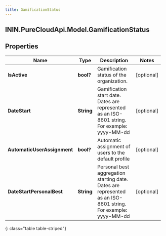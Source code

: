 ```yaml
---
title: GamificationStatus
---
```

## ININ.PureCloudApi.Model.GamificationStatus

## Properties

|Name | Type | Description | Notes|
|------------ | ------------- | ------------- | -------------|
| **IsActive** | **bool?** | Gamification status of the organization. | [optional] |
| **DateStart** | **String** | Gamification start date. Dates are represented as an ISO-8601 string. For example: yyyy-MM-dd | [optional] |
| **AutomaticUserAssignment** | **bool?** | Automatic assignment of users to the default profile | [optional] |
| **DateStartPersonalBest** | **String** | Personal best aggregation starting date. Dates are represented as an ISO-8601 string. For example: yyyy-MM-dd | [optional] |
{: class="table table-striped"}


